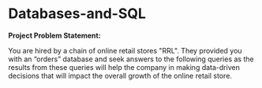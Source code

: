 # Databases-and-SQL
**Project Problem Statement:**

You are hired by a chain of online retail stores "RRL". They provided you with an “orders” database and seek answers to the following queries as the results from these queries will help the company in making data-driven decisions that will impact the overall growth of the online retail store.
